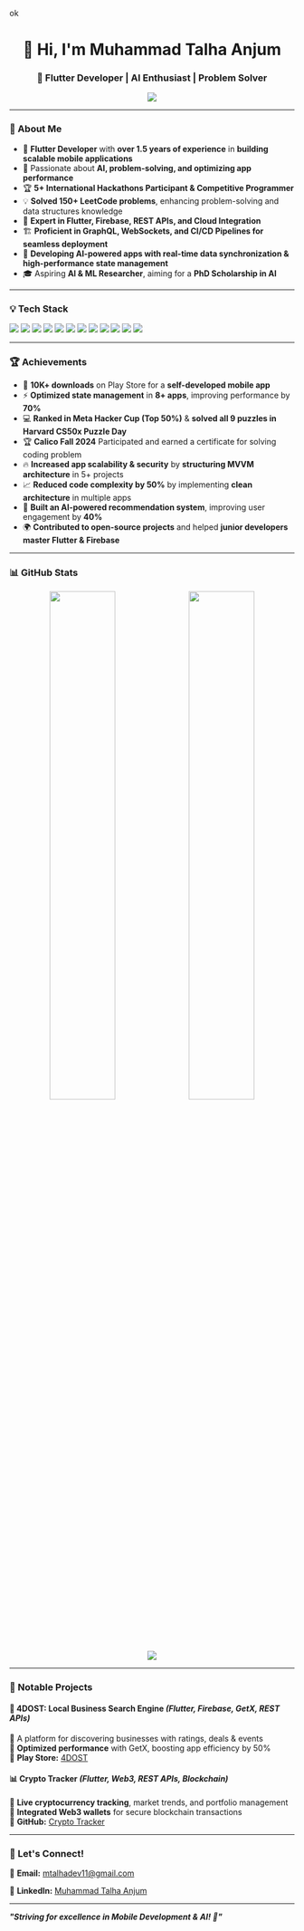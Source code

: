 ok<h1 align="center">👋 Hi, I'm Muhammad Talha Anjum</h1>
<h3 align="center">🚀 Flutter Developer | AI Enthusiast | Problem Solver</h3>

<p align="center">
  <img src="https://readme-typing-svg.herokuapp.com?font=Roboto&color=%2300ADB5&size=22&center=true&vCenter=true&width=500&lines=Mobile+App+Developer+%F0%9F%9A%80;AI+Engineer+%F0%9F%A7%A0;Firebase+Expert+%E2%9C%85;LeetCode+150%2B+Problems+Solved+%F0%9F%8E%93;CI%2FCD+Pipelines+%F0%9F%92%BB;Building+Scalable+Apps+%F0%9F%94%A7;Real-time+Data+Syncing+%F0%9F%93%A2;Advanced+State+Management+%F0%9F%8C%8E">
</p>

---

### 🔹 About Me
- 📱 **Flutter Developer** with **over 1.5 years of experience** in **building scalable mobile applications**
- 🎯 Passionate about **AI, problem-solving, and optimizing app performance**
- 🏆 **5+ International Hackathons Participant & Competitive Programmer**
- 💡 **Solved 150+ LeetCode problems**, enhancing problem-solving and data structures knowledge
- 🚀 **Expert in Flutter, Firebase, REST APIs, and Cloud Integration**
- 🏗 **Proficient in GraphQL, WebSockets, and CI/CD Pipelines for seamless deployment**
- 📲 **Developing AI-powered apps with real-time data synchronization & high-performance state management**
- 🎓 Aspiring **AI & ML Researcher**, aiming for a **PhD Scholarship in AI**

---

### 💡 Tech Stack
<p align="left">
  <img src="https://img.shields.io/badge/Flutter-02569B?style=for-the-badge&logo=flutter&logoColor=white">
  <img src="https://img.shields.io/badge/Dart-0175C2?style=for-the-badge&logo=dart&logoColor=white">
  <img src="https://img.shields.io/badge/Firebase-FFCA28?style=for-the-badge&logo=firebase&logoColor=black">
  <img src="https://img.shields.io/badge/REST%20API-02569B?style=for-the-badge&logo=api&logoColor=white">
  <img src="https://img.shields.io/badge/GraphQL-E10098?style=for-the-badge&logo=graphql&logoColor=white">
  <img src="https://img.shields.io/badge/WebSockets-0A66C2?style=for-the-badge&logo=websocket&logoColor=white">
  <img src="https://img.shields.io/badge/SQLite-003B57?style=for-the-badge&logo=sqlite&logoColor=white">
  <img src="https://img.shields.io/badge/TensorFlow-FF6F00?style=for-the-badge&logo=tensorflow&logoColor=white">
  <img src="https://img.shields.io/badge/CI%2FCD-2C2255?style=for-the-badge&logo=githubactions&logoColor=white">
  <img src="https://img.shields.io/badge/GitHub-181717?style=for-the-badge&logo=github&logoColor=white">
  <img src="https://img.shields.io/badge/ZeghoCloud-000000?style=for-the-badge&logo=cloud&logoColor=white">
  <img src="https://img.shields.io/badge/Postman-FF6C37?style=for-the-badge&logo=postman&logoColor=white">
</p>

---

### 🏆 Achievements
- 🥇 **10K+ downloads** on Play Store for a **self-developed mobile app**  
- ⚡ **Optimized state management** in **8+ apps**, improving performance by **70%**  
- 💻 **Ranked in Meta Hacker Cup (Top 50%)** & **solved all 9 puzzles in Harvard CS50x Puzzle Day**
- 🏆 **Calico Fall 2024** Participated and earned a certificate for solving coding problem
- 🔥 **Increased app scalability & security** by **structuring MVVM architecture** in 5+ projects  
- 📈 **Reduced code complexity by 50%** by implementing **clean architecture** in multiple apps  
- 🤖 **Built an AI-powered recommendation system**, improving user engagement by **40%**  
- 🌍 **Contributed to open-source projects** and helped **junior developers master Flutter & Firebase**  

---

### 📊 GitHub Stats
<p align="center">
  <img src="https://github-readme-streak-stats.herokuapp.com?user=Muhammadtalha54&theme=react&hide_border=true" width="48%">
  <img src="https://github-readme-stats.vercel.app/api?username=Muhammadtalha54&show_icons=true&theme=react&hide_border=true" width="48%">
  <img src="https://github-profile-summary-cards.vercel.app/api/cards/profile-details?username=Muhammadtalha54&theme=react">
</p>

---

### 🚀 Notable Projects
#### 📱 **4DOST: Local Business Search Engine** *(Flutter, Firebase, GetX, REST APIs)*
🔹 A platform for discovering businesses with ratings, deals & events  
🔹 **Optimized performance** with GetX, boosting app efficiency by 50%  
🔹 **Play Store:** [4DOST](https://play.google.com/store/apps/details?id=com.msr.dost)  

#### 📊 **Crypto Tracker** *(Flutter, Web3, REST APIs, Blockchain)*
🔹 **Live cryptocurrency tracking**, market trends, and portfolio management  
🔹 **Integrated Web3 wallets** for secure blockchain transactions  
🔹 **GitHub:** [Crypto Tracker](https://github.com/Muhammadtalha54/Crypto_Tracker-Mobile-Application-Using-Flutter-and-Rest-Api)  

---

### 🎯 Let's Connect!
📧 **Email:** mtalhadev11@gmail.com  

💼 **LinkedIn:** [Muhammad Talha Anjum](https://www.linkedin.com/in/muhammad-talha-anjum-4b97b6238/)  


---

**_"Striving for excellence in Mobile Development & AI! 🚀"_**
